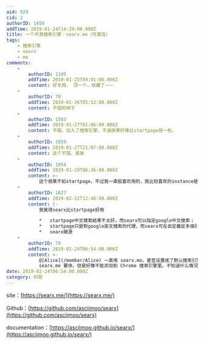 ```yaml
---
aid: 929
cid: 2
authorID: 1450
addTime: 2019-01-24T14:29:00.000Z
title: 一个开源搜索引擎：searx.me（可直连）
tags:
    - 搜索引擎
    - searx
    - me
comments:
    -
        authorID: 1145
        addTime: 2019-01-25T04:01:00.000Z
        content: 好东西， 顶一个，收藏了~~~
    -
        authorID: 79
        addTime: 2019-01-26T05:52:00.000Z
        content: 不错的样子
    -
        authorID: 1503
        addTime: 2019-01-27T01:06:00.000Z
        content: 不錯，加入了搜索引擎，不過效果好像比startpage弱一些。
    -
        authorID: 1059
        addTime: 2019-01-27T21:07:00.000Z
        content: 这个不错，感谢
    -
        authorID: 1054
        addTime: 2019-01-28T06:36:00.000Z
        content: >-
            这个效果不如startpage，不过我一直挺喜欢用的，我比较喜欢的instance是这个[https://search.disroot.org/](https://search.disroot.org/)
    -
        authorID: 1627
        addTime: 2019-02-22T12:46:00.000Z
        content: |-
            我覺得searx比startpage好用

            *   startpage中文搜索結果不太好，而searx可以指定google中文搜索；
            *   startpage只是對google英文搜索的代理，而searx可在自定義從多個引擎搜索；
            *   searx開源
    -
        authorID: 79
        addTime: 2019-02-24T06:54:00.000Z
        content: >-
            @[Alice](/member/Alice) 一直用 searx.me，甚至设置成了默认搜索引擎。看你说的打开和搜索上速度好像都比
            searx.me 要快，但是好像不能添加到 Chrome 搜索引擎里。不知道什么情况。
date: 2019-02-24T06:54:00.000Z
category: 时政
---
```


site：[https://searx.me/](https://searx.me/)

Github：[https://github.com/asciimoo/searx](https://github.com/asciimoo/searx)

documentation：[https://asciimoo.github.io/searx/](https://asciimoo.github.io/searx/)
